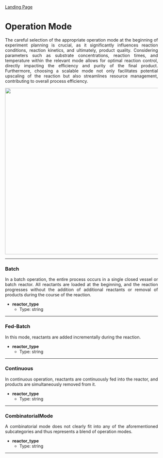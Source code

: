 [Landing Page](/Readme.md)

<div align="justify">

# Operation Mode

The careful selection of the appropriate operation mode at the beginning of experiment planning is crucial, as it significantly influences reaction conditions, reaction kinetics, and ultimately, product quality. Considering parameters such as substrate concentrations, reaction times, and temperature within the relevant mode allows for optimal reaction control, directly impacting the efficiency and purity of the final product. Furthermore, choosing a scalable mode not only facilitates potential upscaling of the reaction but also streamlines resource management, contributing to overall process efficiency.

<img src="https://github.com/StephanM87/Strenda-biocatalysis/assets/106530250/9bb7fab2-8778-4a34-9843-1bc1c194de3a" width="550">

<hr>

### Batch

In a batch operation, the entire process occurs in a single closed vessel or batch reactor. All reactants are loaded at the beginning, and the reaction progresses without the addition of additional reactants or removal of products during the course of the reaction.

- __reactor_type__
    - Type: string

---

### Fed-Batch

In this mode, reactants are added incrementally during the reaction.

- __reactor_type__
    - Type: string

---

### Continuous

In continuous operation, reactants are continuously fed into the reactor, and products are simultaneously removed from it.

- __reactor_type__
    - Type: string

---

### CombinatorialMode

A combinatorial mode does not clearly fit into any of the aforementioned subcategories and thus represents a blend of operation modes.

- __reactor_type__
    - Type: string

---


</div>
